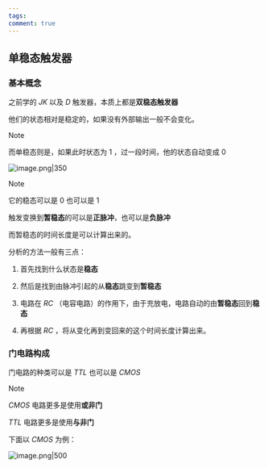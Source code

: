 ```yaml
---
tags: 
comment: true
---
```

## 单稳态触发器

### 基本概念

之前学的 $JK$ 以及 $D$ 触发器，本质上都是**双稳态触发器**

他们的状态相对是稳定的，如果没有外部输出一般不会变化。

> [!note]
> 而单稳态则是，如果此时状态为 $1$ ，过一段时间，他的状态自动变成 $0$

![image.png|350](https://picture-typora.obs.cn-north-4.myhuaweicloud.com/images/20250929184142.png)

> [!note]
> 它的稳态可以是 $0$ 也可以是 $1$ 
> 
> 触发变换到**暂稳态**的可以是**正脉冲**，也可以是**负脉冲**

而暂稳态的时间长度是可以计算出来的。

分析的方法一般有三点：

1. 首先找到什么状态是**稳态**

2. 然后是找到由脉冲引起的从**稳态**跳变到**暂稳态**

3. 电路在 $RC$ （电容电路）的作用下，由于充放电，电路自动的由**暂稳态**回到**稳态**

4. 再根据 $RC$ ，将从变化再到变回来的这个时间长度计算出来。

### 门电路构成

门电路的种类可以是 $TTL$ 也可以是 $CMOS$

> [!note]
> $CMOS$ 电路更多是使用**或非门**
> 
> $TTL$ 电路更多是使用**与非门**

下面以 $CMOS$ 为例：

![image.png|500](https://picture-typora.obs.cn-north-4.myhuaweicloud.com/images/20250929185220.png)


